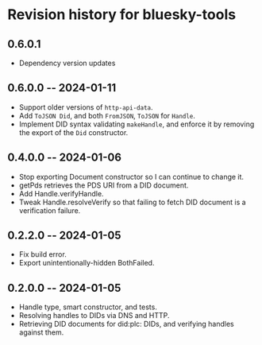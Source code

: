 # Revision history for bluesky-tools

## 0.6.0.1

* Dependency version updates

## 0.6.0.0 -- 2024-01-11

* Support older versions of `http-api-data`.
* Add `ToJSON Did`, and both `FromJSON`, `ToJSON` for `Handle`.
* Implement DID syntax validating `makeHandle`, and enforce it by removing the
  export of the `Did` constructor.

## 0.4.0.0 -- 2024-01-06

* Stop exporting Document constructor so I can continue to change it.
* getPds retrieves the PDS URI from a DID document.
* Add Handle.verifyHandle.
* Tweak Handle.resolveVerify so that failing to fetch DID document is a verification failure.

## 0.2.2.0 -- 2024-01-05

* Fix build error.
* Export unintentionally-hidden BothFailed.

## 0.2.0.0 -- 2024-01-05

* Handle type, smart constructor, and tests.
* Resolving handles to DIDs via DNS and HTTP.
* Retrieving DID documents for did:plc: DIDs, and verifying handles against them.
